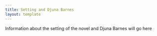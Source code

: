 ```yaml
---
title: Setting and Djuna Barnes
layout: template
---
```


Information about the setting of the novel and Djuna Barnes will go here



